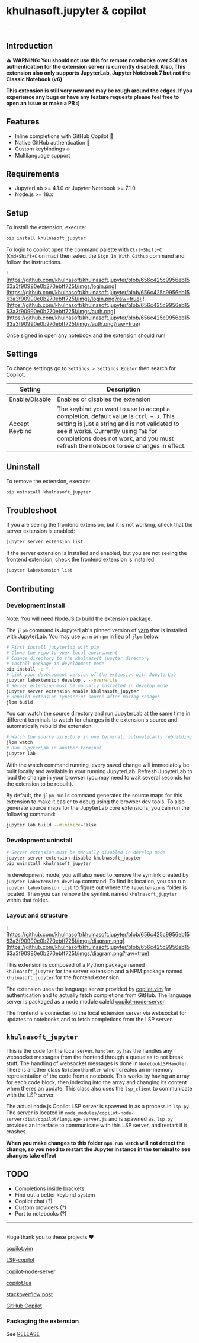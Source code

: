 # khulnasoft.jupyter & copilot

<a aria-label="Khulnasoft logo" href="https://khulnasoft.com">
  <img alt="" src="https://img.shields.io/badge/Made%20by%20Khulnasoft-000000.svg?style=flat-square&logo=Khulnasoft&labelColor=000">
</a>
<a aria-label="NPM version" href="https://www.npmjs.com/package/khulnasoft_jupyter">
  <img alt="" src="https://img.shields.io/npm/v/khulnasoft_jupyter.svg?style=flat-square&labelColor=000000">
</a>
<a aria-label="License" href="https://github.com/khulnasoft/style-guide/blob/canary/LICENSE.md">
  <img alt="" src="https://img.shields.io/npm/l/khulnasoft_jupyter.svg?style=flat-square&labelColor=000000">
</a>
<a aria-label="CI status" href="https://github.com/khulnasoft/style-guide/actions/workflows/build.yml?query=event%3Apush+branch%3Amain">
  <img alt="" src="https://img.shields.io/github/actions/workflow/status/khulnasoft/style-guide/build.yml?event=push&branch=main&style=flat-square&labelColor=000000">
</a>

## Introduction

**⚠️ WARNING: You should not use this for remote notebooks over SSH as authentication for the extension server  is currently disabled. Also, This extension also only supports JupyterLab, Jupyter Notebook 7 but not the Classic Notebook (v6)**

**This extension is still very new and may be rough around the edges. If you experience any bugs or have any feature requests please feel free to open an issue or make a PR :)**

## Features

- Inline completions with GitHub Copilot 🤖
- Native GitHub authentication 🔐
- Custom keybindings 🔥
- Multilanguage support

## **Requirements**

- JupyterLab >= 4.1.0 or Jupyter Notebook >= 7.1.0
- Node.js >= 18.x

## Setup

To install the extension, execute:

```bash
pip install khulnasoft_jupyter
```

To login to copilot open the command palette with `Ctrl+Shift+C` (`Cmd+Shift+C` on mac) then select the `Sign In With Github` command and follow the instructions.

![https://github.com/khulnasoft/khulnasoft.jupyter/blob/656c425c9956eb1563a3f90990e0b270ebff725f/imgs/login.png](https://github.com/khulnasoft/khulnasoft.jupyter/blob/656c425c9956eb1563a3f90990e0b270ebff725f/imgs/login.png?raw=true)
![https://github.com/khulnasoft/khulnasoft.jupyter/blob/656c425c9956eb1563a3f90990e0b270ebff725f/imgs/auth.png](https://github.com/khulnasoft/khulnasoft.jupyter/blob/656c425c9956eb1563a3f90990e0b270ebff725f/imgs/auth.png?raw=true)

Once signed in open any notebook and the extension should run!

## Settings

To change settings go to `Settings > Settings Editor` then search for Copilot.

| Setting        | Description                                                                                                                                                                                                                                                           |
| -------------- | --------------------------------------------------------------------------------------------------------------------------------------------------------------------------------------------------------------------------------------------------------------------- |
| Enable/Disable | Enables or disables the extension                                                                                                                                                                                                                                     |
| Accept Keybind | The keybind you want to use to accept a completion, default value is `Ctrl + J`. This setting is just a string and is not validated to see if works. Currently using `Tab` for completions does not work, and you must refresh the notebook to see changes in effect. |

## Uninstall

To remove the extension, execute:

```bash
pip uninstall khulnasoft_jupyter
```

## Troubleshoot

If you are seeing the frontend extension, but it is not working, check
that the server extension is enabled:

```bash
jupyter server extension list
```

If the server extension is installed and enabled, but you are not seeing
the frontend extension, check the frontend extension is installed:

```bash
jupyter labextension list
```

## Contributing

### Development install

Note: You will need NodeJS to build the extension package.

The `jlpm` command is JupyterLab's pinned version of
[yarn](https://yarnpkg.com/) that is installed with JupyterLab. You may use
`yarn` or `npm` in lieu of `jlpm` below.

```bash
# First install jupyterlab with pip
# Clone the repo to your local environment
# Change directory to the khulnasoft_jupyter directory
# Install package in development mode
pip install -e "."
# Link your development version of the extension with JupyterLab
jupyter labextension develop . --overwrite
# Server extension must be manually installed in develop mode
jupyter server extension enable khulnasoft_jupyter
# Rebuild extension Typescript source after making changes
jlpm build
```

You can watch the source directory and run JupyterLab at the same time in different terminals to watch for changes in the extension's source and automatically rebuild the extension.

```bash
# Watch the source directory in one terminal, automatically rebuilding when needed
jlpm watch
# Run JupyterLab in another terminal
jupyter lab
```

With the watch command running, every saved change will immediately be built locally and available in your running JupyterLab. Refresh JupyterLab to load the change in your browser (you may need to wait several seconds for the extension to be rebuilt).

By default, the `jlpm build` command generates the source maps for this extension to make it easier to debug using the browser dev tools. To also generate source maps for the JupyterLab core extensions, you can run the following command:

```bash
jupyter lab build --minimize=False
```

### Development uninstall

```bash
# Server extension must be manually disabled in develop mode
jupyter server extension disable khulnasoft_jupyter
pip uninstall khulnasoft_jupyter
```

In development mode, you will also need to remove the symlink created by `jupyter labextension develop`
command. To find its location, you can run `jupyter labextension list` to figure out where the `labextensions`
folder is located. Then you can remove the symlink named `khulnasoft_jupyter` within that folder.

### Layout and structure

![https://github.com/khulnasoft/khulnasoft.jupyter/blob/656c425c9956eb1563a3f90990e0b270ebff725f/imgs/diagram.png](https://github.com/khulnasoft/khulnasoft.jupyter/blob/656c425c9956eb1563a3f90990e0b270ebff725f/imgs/diagram.png?raw=true)

This extension is composed of a Python package named `khulnasoft_jupyter`
for the server extension and a NPM package named `khulnasoft_jupyter`
for the frontend extension.

The extension uses the language server provided by [copilot.vim](https://github.com/github/copilot.vim) for authentication and to actually fetch completions from GitHub. The language server is packaged as a node module caleld [copilot-node-server](https://github.com/jfcherng/copilot-node-server).

The frontend is connected to the local extension server via websocket for updates to notebooks and to fetch completions from the LSP server.

## `khulnasoft_jupyter`

This is the code for the local server. `handler.py` has the handles any websocket messages from the frontend through a queue as to not break stuff. The handling of websocket messages is done in `NotebookLSPHandler`. There is another class `NotebookHandler` which creates an in-memory representation of the code from a notebook. This works by having an array for each code block, then indexing into the array and changing its content when theres an update. This class also uses the `lsp_client` to communicate with the LSP server.

The actual node.js Copilot LSP server is spawned in as a process in `lsp.py`. The server is located in `node_modules/copilot-node-server/dist/copilot/language-server.js` and is spawned as. `lsp.py` provides an interface to communicate with this LSP server, and restart if it crashes.

**When you make changes to this folder `npm run watch` will not detect the change, so you need to restart the Jupyter instance in the terminal to see changes take effect**

## TODO

- Completions inside brackets
- Find out a better keybind system
- Copilot chat (?)
- Custom providers (?)
- Port to notebooks (?)

---

\
Huge thank you to these projects ❤️

[copilot.vim](https://github.com/github/copilot.vim)

[LSP-copilot](https://github.com/TerminalFi/LSP-copilot)

[copilot-node-server](https://github.com/jfcherng/copilot-node-server)

[copilot.lua](https://www.google.com/search?q=copilot.lua&oq=copilot.lua&aqs=chrome..69i57j0i512j35i39i512i650j69i60j5i44l2.1196j0j4&sourceid=chrome&ie=UTF-8)

[stackoverflow post](https://stackoverflow.com/questions/76741410/how-to-invoke-github-copilot-programmatically)

[GitHub Copilot](https://github.com/features/copilot)

### Packaging the extension

See [RELEASE](RELEASE.md)
